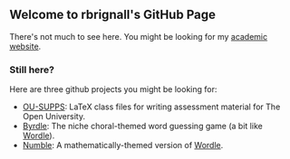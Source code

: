 ## Welcome to rbrignall's GitHub Page

There's not much to see here. You might be looking for my [academic website](http://users.mct.open.ac.uk/rb8599/).


### Still here?

Here are three github projects you might be looking for:

- [OU-SUPPS](https://github.com/rbrignall/OU-SUPPS): LaTeX class files for writing assessment material for The Open University.
- [Byrdle](https://www.byrdle.net/): The niche choral-themed word guessing game (a bit like [Wordle](https://www.powerlanguage.co.uk/wordle/)).
- [Numble](https://rbrignall.github.io/numble/): A mathematically-themed version of [Wordle](https://www.powerlanguage.co.uk/wordle/).

